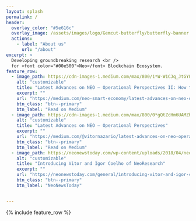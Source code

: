 ```yaml
---
layout: splash
permalink: /
header:
  overlay_color: "#5e616c"
  overlay_image: /assets/images/logo/Gemcut-butterfly/butterfly-banner.png
  actions:
    - label: "About us"
      url: "/about"
excerpt: >
  Developing groundbreaking research <br />
  for <font color="#00e500">Neo</font> Blockchain Ecosystem.
feature_row:
  - image_path: https://cdn-images-1.medium.com/max/800/1*W-W1CJq_JtGYFSUrBTAnDw.png
    alt: "customizable"
    title: "Latest Advances on NEO — Operational Perspectives II: How to audit Neo with a $10 machine"
    excerpt: ""
    url: "https://medium.com/neo-smart-economy/latest-advances-on-neo-operational-perspectives-ii-how-to-audit-neo-with-a-10-machine-65176a5138d9"
    btn_class: "btn--primary"
    btn_label: "Read on Medium"
  - image_path: https://cdn-images-1.medium.com/max/800/0*gQtZcHm6UAMZhIYW.png
    alt: "customizable"
    title: "Latest Advances on NEO — Operational Perspectives"
    excerpt: ""
    url: "https://medium.com/@vitornazario/latest-advances-on-neo-operational-perspectives-58d306ba2e41"
    btn_class: "btn--primary"
    btn_label: "Read on Medium"
  - image_path: https://neonewstoday.com/wp-content/uploads/2018/04/neo-research-g.png
    alt: "customizable"
    title: "Introducing Vitor and Igor Coelho of NeoResearch"
    excerpt: ""
    url: "https://neonewstoday.com/general/introducing-vitor-and-igor-coelho-of-neoresearch/"
    btn_class: "btn--primary"
    btn_label: "NeoNewsToday"  


---
```


{% include feature_row %}
